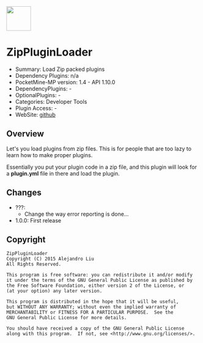 <img src="https://raw.githubusercontent.com/alejandroliu/bad-plugins/master/Media/ZipPlugin-icon.png" style="width:64px;height:64px" width="64" height="64"/>

ZipPluginLoader
===============

* Summary: Load Zip packed plugins
* Dependency Plugins: n/a
* PocketMine-MP version: 1.4 - API 1.10.0
* DependencyPlugins: -
* OptionalPlugins: -
* Categories: Developer Tools
* Plugin Access: -
* WebSite: [github](https://github.com/alejandroliu/bad-plugins/tree/master/ZipPluginLoader)

Overview
--------

Let's you load plugins from zip files.  This is for people that are
too lazy to learn how to make proper plugins.

Essentially you put your plugin code in a zip file, and this plugin
will look for a **plugin.yml** file in there and load the plugin.

Changes
-------

* ???: 
  * Change the way error reporting is done...
* 1.0.0: First release

Copyright
---------

    ZipPluginLoader
    Copyright (C) 2015 Alejandro Liu
    All Rights Reserved.

    This program is free software: you can redistribute it and/or modify
    it under the terms of the GNU General Public License as published by
    the Free Software Foundation, either version 2 of the License, or
    (at your option) any later version.

    This program is distributed in the hope that it will be useful,
    but WITHOUT ANY WARRANTY; without even the implied warranty of
    MERCHANTABILITY or FITNESS FOR A PARTICULAR PURPOSE.  See the
    GNU General Public License for more details.

    You should have received a copy of the GNU General Public License
    along with this program.  If not, see <http://www.gnu.org/licenses/>.
